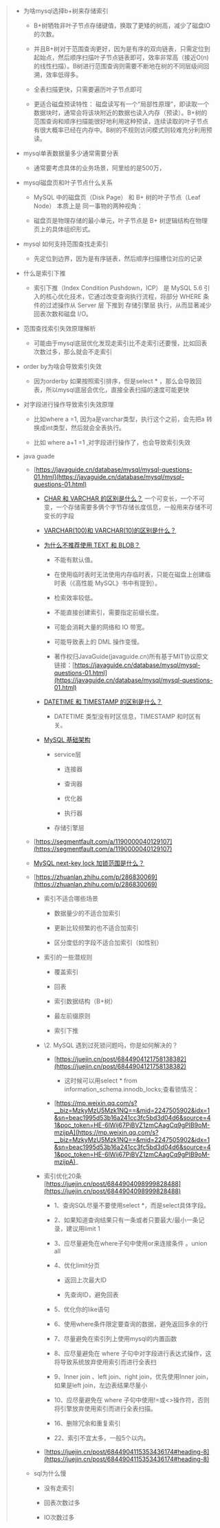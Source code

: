 > - 为啥mysql选择b+树来存储索引
>
>   - B+树牺牲非叶子节点存储键值，换取了更矮的树高，减少了磁盘IO的次数。
>
>   - 并且B+树对于范围查询更好，因为是有序的双向链表，只需定位到起始点，然后顺序扫描叶子节点链表即可，效率非常高（接近O(n)的线性扫描）。B树进行范围查询则需要不断地在树的不同层级间回溯，效率低得多。
>
>   - 全表扫描更快，只需要遍历叶子节点即可
>
>   - 更适合磁盘预读特性： 磁盘读写有一个“局部性原理”，即读取一个数据块时，通常会将该块附近的数据也读入内存（预读）。B+树的范围查询和顺序扫描能很好地利用这种预读，连续读取的叶子节点有很大概率已经在内存中。B树的不规则访问模式则较难充分利用预读。
>
> - mysql单表数据量多少通常需要分表
>
>   - 通常要考虑具体的业务场景，阿里给的是500万，
>
> - mysql磁盘页和叶子节点什么关系
>
>   - MySQL 中的磁盘页（Disk Page） 和 B+ 树的叶子节点（Leaf Node） 本质上是 同一事物的两种视角：
>
>   - 磁盘页是物理存储的最小单元，叶子节点是 B+ 树逻辑结构在物理页上的具体组织形式。
>
> - mysql 如何支持范围查找走索引
>
>   - 先定位到边界，因为是有序链表，然后顺序扫描槽位对应的记录
>
> - 什么是索引下推
>
>   - 索引下推（Index Condition Pushdown，ICP） 是 MySQL 5.6 引入的核心优化技术，它通过改变查询执行流程，将部分 WHERE 条件的过滤操作从 Server 层 下推到 存储引擎层 执行，从而显著减少回表次数和磁盘 I/O。
>
> - 范围查找索引失效原理解析
>
>   - 可能由于mysql底层优化发现走索引比不走索引还要慢，比如回表次数过多，那么就会不走索引
>
> - order by为啥会导致索引失效
>
>   - 因为orderby 如果按照索引排序，但是select * ，那么会导致回表，所以mysql底层会优化，直接全表扫描的速度可能更快
>
> - 对字段进行操作导致索引失效原理
>
>   - 比如where a =1, 因为a是varchar类型，执行这个之前，会先把a 转换成int类型，然后就会全表执行。
>
>   - 比如 where a+1 =1 ,对字段进行操作了，也会导致索引失效
>
> - java guade  
>
>   - [https://javaguide.cn/database/mysql/mysql-questions-01.html](https://javaguide.cn/database/mysql/mysql-questions-01.html)
>
>     - [CHAR 和 VARCHAR 的区别是什么？](https://javaguide.cn/database/mysql/mysql-questions-01.html#char-和-varchar-的区别是什么) 一个可变长，一个不可变，一个存储需要多俩个字节存储长度信息，一般用来存储不可变长的字段
>
>     - [VARCHAR(100)和 VARCHAR(10)的区别是什么？](https://javaguide.cn/database/mysql/mysql-questions-01.html#varchar-100-和-varchar-10-的区别是什么)
>
>     - [为什么不推荐使用 TEXT 和 BLOB？](https://javaguide.cn/database/mysql/mysql-questions-01.html#为什么不推荐使用-text-和-blob)
>
>       - 不能有默认值。
>
>       - 在使用临时表时无法使用内存临时表，只能在磁盘上创建临时表（《高性能 MySQL》书中有提到）。
>
>       - 检索效率较低。
>
>       - 不能直接创建索引，需要指定前缀长度。
>
>       - 可能会消耗大量的网络和 IO 带宽。
>
>       - 可能导致表上的 DML 操作变慢。
>
>       - 著作权归JavaGuide(javaguide.cn)所有基于MIT协议原文链接：[https://javaguide.cn/database/mysql/mysql-questions-01.html](https://javaguide.cn/database/mysql/mysql-questions-01.html)
>
>     - [DATETIME 和 TIMESTAMP 的区别是什么？](https://javaguide.cn/database/mysql/mysql-questions-01.html#datetime-和-timestamp-的区别是什么)
>       - DATETIME 类型没有时区信息，TIMESTAMP 和时区有关。
>
>     - [MySQL 基础架构](https://javaguide.cn/database/mysql/mysql-questions-01.html#mysql-基础架构)
>
>       - service层
>
>         - 连接器
>
>         - 查询器
>
>         - 优化器
>
>         - 执行器
>
>       - 存储引擎层
>
>   - [https://segmentfault.com/a/1190000040129107](https://segmentfault.com/a/1190000040129107)
>
>   - [MySQL next-key lock 加锁范围是什么？](https://segmentfault.com/a/1190000040129107)
>
>   - [https://zhuanlan.zhihu.com/p/286830069](https://zhuanlan.zhihu.com/p/286830069)
>
>     - 索引不适合哪些场景
>
>       - 数据量少的不适合加索引
>
>       - 更新比较频繁的也不适合加索引
>
>       - 区分度低的字段不适合加索引（如性别）
>
>     - 索引的一些潜规则
>
>       - 覆盖索引
>
>       - 回表
>
>       - 索引数据结构（B+树）
>
>       - 最左前缀原则
>
>       - 索引下推
>
>     - \2. MySQL 遇到过死锁问题吗，你是如何解决的？
>
>       - [https://juejin.cn/post/6844904121758138382](https://juejin.cn/post/6844904121758138382)
>         - 这时候可以用select * from information_schema.innodb_locks;查看锁情况：
>
>       - [https://mp.weixin.qq.com/s?__biz=MzkyMzU5Mzk1NQ==&mid=2247505902&idx=1&sn=beac1995d53b16a241cc3fc5bd3d04d6&source=41&poc_token=HE-6lWij67PiBVZ1zmCAagCq9gPIB9oM-mzijpA](https://mp.weixin.qq.com/s?__biz=MzkyMzU5Mzk1NQ==&mid=2247505902&idx=1&sn=beac1995d53b16a241cc3fc5bd3d04d6&source=41&poc_token=HE-6lWij67PiBVZ1zmCAagCq9gPIB9oM-mzijpA)_
>
>     - 索引优化20条 [https://juejin.cn/post/6844904098999828488](https://juejin.cn/post/6844904098999828488)
>
>       - 1、查询SQL尽量不要使用select *，而是select具体字段。
>
>       - 2、如果知道查询结果只有一条或者只要最大/最小一条记录，建议用limit 1
>
>       - 3、应尽量避免在where子句中使用or来连接条件 。union all 
>
>       - 4、优化limit分页
>
>         - 返回上次最大ID
>
>         - 先查询ID，避免回表
>
>       - 5、优化你的like语句
>
>       - 6、使用where条件限定要查询的数据，避免返回多余的行
>
>       - 7、尽量避免在索引列上使用mysql的内置函数
>
>       - 8、应尽量避免在 where 子句中对字段进行表达式操作，这将导致系统放弃使用索引而进行全表扫
>
>       - 9、Inner join 、left join、right join，优先使用Inner join，如果是left join，左边表结果尽量小
>
>       - 10、应尽量避免在 where 子句中使用!=或<>操作符，否则将引擎放弃使用索引而进行全表扫描。
>
>       - 16、删除冗余和重复索引
>
>       - 22、索引不宜太多，一般5个以内。
>
>     - [https://juejin.cn/post/6844904115353436174#heading-8](https://juejin.cn/post/6844904115353436174#heading-8)
>
>   - sql为什么慢
>
>     - 没有走索引
>
>     - 回表次数过多
>
>     - IO次数过多

